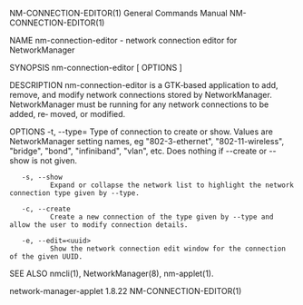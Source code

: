 NM-CONNECTION-EDITOR(1)                                                                    General Commands Manual                                                                    NM-CONNECTION-EDITOR(1)

NAME
       nm-connection-editor - network connection editor for NetworkManager

SYNOPSIS
       nm-connection-editor  [ OPTIONS ]

DESCRIPTION
       nm-connection-editor  is a GTK‐based application to add, remove, and modify network connections stored by NetworkManager.  NetworkManager must be running for any network connections to be added, re‐
       moved, or modified.

OPTIONS
       -t, --type=<type>
              Type of connection to create or show.  Values are NetworkManager setting names, eg "802-3-ethernet", "802-11-wireless", "bridge", "bond", "infiniband", "vlan", etc.  Does nothing if  --create
              or --show is not given.

       -s, --show
              Expand or collapse the network list to highlight the network connection type given by --type.

       -c, --create
              Create a new connection of the type given by --type and allow the user to modify connection details.

       -e, --edit=<uuid>
              Show the network connection edit window for the connection of the given UUID.

SEE ALSO
       nmcli(1), NetworkManager(8), nm-applet(1).

network-manager-applet 1.8.22                                                                                                                                                         NM-CONNECTION-EDITOR(1)
